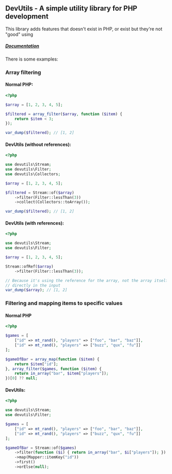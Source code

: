 ## DevUtils - A simple utility library for PHP development

This library adds features that doesn't exist in PHP, or exist but they're not "good" using

##### [Documentation](doc/)

There is some examples:

### Array filtering

#### Normal PHP:
```php
<?php

$array = [1, 2, 3, 4, 5];

$filtered = array_filter($array, function ($item) {
    return $item < 3;
});

var_dump($filtered); // [1, 2]
```

#### DevUtils (without references):
```php
<?php

use devutils\Stream;
use devutils\Filter;
use devutils\Collectors;

$array = [1, 2, 3, 4, 5];

$filtered = Stream::of($array)
    ->filter(Filter::lessThan(3))
    ->collect(Collectors::toArray());

var_dump($filtered); // [1, 2]
```

#### DevUtils (with references):
```php
<?php

use devutils\Stream;
use devutils\Filter;

$array = [1, 2, 3, 4, 5];

Stream::ofRef($array)
    ->filter(Filter::lessThan(3));

// Because it's using the reference for the array, not the array itself, it will modify
// directly in the input
var_dump($array); // [1, 2]
```

### Filtering and mapping items to specific values

#### Normal PHP
```php
<?php

$games = [
    ["id" => mt_rand(), "players" => ["foo", "bar", "baz"]],
    ["id" => mt_rand(), "players" => ["buzz", "qux", "fu"]]
];

$gameOfBar = array_map(function ($item) {
    return $item["id"];
}, array_filter($games, function ($item) {
    return in_array("bar", $item["players"]);
})[0] ?? null;
```

#### DevUtils:
```php
<?php

use devutils\Stream;
use devutils\Filter;

$games = [
    ["id" => mt_rand(), "players" => ["foo", "bar", "baz"]],
    ["id" => mt_rand(), "players" => ["buzz", "qux", "fu"]]
];

$gameOfBar = Stream::of($games)
    ->filter(function ($i) { return in_array("bar", $i["players"]); })
    ->map(Mapper::itemKey("id"))
    ->first()
    ->orElse(null);
```
